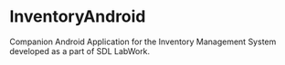 # InventoryAndroid

Companion Android Application for the Inventory Management System developed as a part of SDL LabWork.
